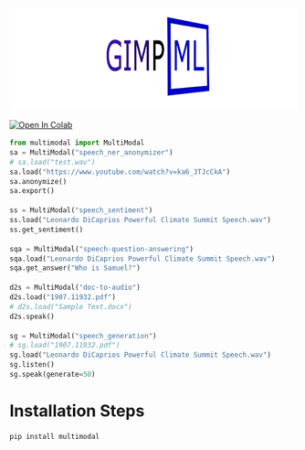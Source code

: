 
<img src="https://github.com/kritiksoman/tmp/blob/master/cover.png" width="1280" height="180"> <br>


[![Open In Colab](https://colab.research.google.com/assets/colab-badge.svg)](https://colab.research.google.com/github/kritiksoman/GIMP-ML/blob/GIMP3-ML/testscases/Demo%20Notebook.ipynb)
```Python
from multimodal import MultiModal
sa = MultiModal("speech_ner_anonymizer")
# sa.load("test.wav")
sa.load("https://www.youtube.com/watch?v=ka6_3TJcCkA")
sa.anonymize()
sa.export()

ss = MultiModal("speech_sentiment")
ss.load("Leonardo DiCaprios Powerful Climate Summit Speech.wav")
ss.get_sentiment()

sqa = MultiModal("speech-question-answering")
sqa.load("Leonardo DiCaprios Powerful Climate Summit Speech.wav")
sqa.get_answer("Who is Samuel?")

d2s = MultiModal("doc-to-audio")
d2s.load("1907.11932.pdf")
# d2s.load("Sample Text.docx")
d2s.speak()

sg = MultiModal("speech_generation")
# sg.load("1907.11932.pdf")
sg.load("Leonardo DiCaprios Powerful Climate Summit Speech.wav")
sg.listen()
sg.speak(generate=50)
```


# Installation Steps
```Python
pip install multimodal
```
